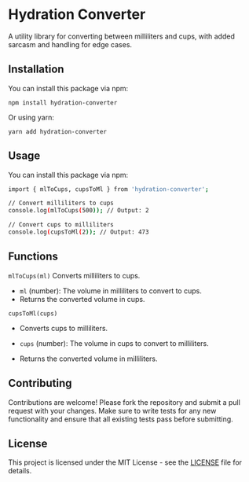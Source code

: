 # Hydration Converter

A utility library for converting between milliliters and cups, with added sarcasm and handling for edge cases.

## Installation

You can install this package via npm:

```
npm install hydration-converter
```
Or using yarn:
```
yarn add hydration-converter
```

## Usage

You can install this package via npm:

```bash
import { mlToCups, cupsToMl } from 'hydration-converter';

// Convert milliliters to cups
console.log(mlToCups(500)); // Output: 2

// Convert cups to milliliters
console.log(cupsToMl(2)); // Output: 473
```

## Functions

`mlToCups(ml)`
Converts milliliters to cups.

- `ml` (number): The volume in milliliters to convert to cups.
- Returns the converted volume in cups.

`cupsToMl(cups)`
- Converts cups to milliliters.

- `cups` (number): The volume in cups to convert to milliliters.
- Returns the converted volume in milliliters.

## Contributing
Contributions are welcome! Please fork the repository and submit a pull request with your changes. Make sure to write tests for any new functionality and ensure that all existing tests pass before submitting.

## License
This project is licensed under the MIT License - see the [LICENSE](https://github.com/utku-guclu/hydration-converter/blob/main/LICENSE) file for details.
